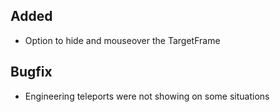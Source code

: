 ## Added

- Option to hide and mouseover the TargetFrame

## Bugfix

- Engineering teleports were not showing on some situations
